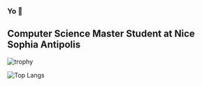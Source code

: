 ### Yo 👋

## Computer Science Master Student at Nice Sophia Antipolis


![trophy](https://github-profile-trophy.vercel.app/?username=Coruscant11&count_private=true&theme=nord)

![Top Langs](https://github-readme-stats.vercel.app/api/top-langs/?username=Coruscant11&langs_count=10&theme=nord&count_private=true)

